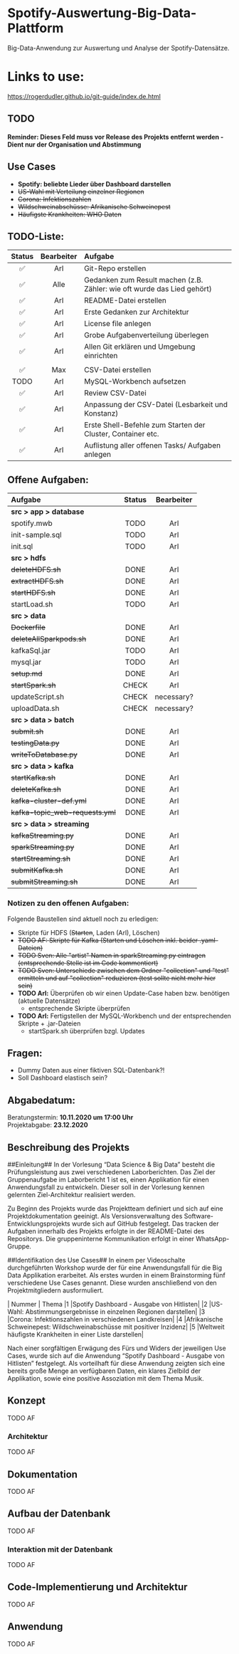 # Spotify-Auswertung-Big-Data-Plattform

Big-Data-Anwendung zur Auswertung und Analyse der Spotify-Datensätze.

# Links to use:

https://rogerdudler.github.io/git-guide/index.de.html

## TODO

#### Reminder: Dieses Feld muss vor Release des Projekts entfernt werden - Dient nur der Organisation und Abstimmung

## Use Cases

- **Spotify: beliebte Lieder über Dashboard darstellen**
- ~~US-Wahl mit Verteilung einzelner Regionen~~
- ~~Corona: Infektionszahlen~~
- ~~Wildschweinabschüsse: Afrikanische Schweinepest~~
- ~~Häufigste Krankheiten: WHO Daten~~

## TODO-Liste:

|       Status       | Bearbeiter | Aufgabe                                                                 |
| :----------------: | :--------: | :---------------------------------------------------------------------- |
| :white_check_mark: | Arl        | Git-Repo erstellen                                                      |
| :white_check_mark: | Alle       | Gedanken zum Result machen (z.B. Zähler: wie oft wurde das Lied gehört) |
| :white_check_mark: | Arl        | README-Datei erstellen                                                  |
| :white_check_mark: | Arl        | Erste Gedanken zur Architektur                                          |
| :white_check_mark: | Arl        | License file anlegen                                                    |
| :white_check_mark: | Arl        | Grobe Aufgabenverteilung überlegen                                      |
| :white_check_mark: | Arl        | Allen Git erklären und Umgebung einrichten                              |
|                    |            |                                                                         |
| :white_check_mark: | Max        | CSV-Datei erstellen                                                     |
| TODO               | Arl        | MySQL-Workbench aufsetzen                                               |
| :white_check_mark: | Arl        | Review CSV-Datei                                                        |
| :white_check_mark: | Arl        | Anpassung der CSV-Datei (Lesbarkeit und Konstanz)                       |
| :white_check_mark: | Arl        | Erste Shell-Befehle zum Starten der Cluster, Container etc.             |
| :white_check_mark: | Arl        | Auflistung aller offenen Tasks/ Aufgaben anlegen                        |


## Offene Aufgaben:

| Aufgabe                          | Status | Bearbeiter |
| :------------------------------- | :----: | :--------: |
| **src > app > database**         |        |            |
| spotify.mwb                      | TODO   | Arl        |
| init-sample.sql                  | TODO   | Arl        |
| init.sql                         | TODO   | Arl        |
| **src > hdfs**                   |        |            |
| ~~deleteHDFS.sh~~                | DONE   | Arl        |
| ~~extractHDFS.sh~~               | DONE   | Arl        |
| ~~startHDFS.sh~~                 | DONE   | Arl        |
| startLoad.sh                     | TODO   | Arl        |
| **src > data**                   |        |            |
| ~~Dockerfile~~                   | DONE   | Arl        |
| ~~deleteAllSparkpods.sh~~        | DONE   | Arl        |
| kafkaSql.jar                     | TODO   | Arl        |
| mysql.jar                        | TODO   | Arl        |
| ~~setup.md~~                     | DONE   | Arl        |
| ~~startSpark.sh~~                | CHECK  | Arl        |
| updateScript.sh                  | CHECK  | necessary? |
| uploadData.sh                    | CHECK  | necessary? |
| **src > data > batch**           |        |            |
| ~~submit.sh~~                    | DONE   | Arl        |
| ~~testingData.py~~               | DONE   | Arl        |
| ~~writeToDatabase.py~~           | DONE   | Arl        |
| **src > data > kafka**           |        |            |
| ~~startKafka.sh~~                | DONE   | Arl        |
| ~~deleteKafka.sh~~               | DONE   | Arl        |
| ~~kafka-cluster-def.yml~~        | DONE   | Arl        |
| ~~kafka-topic_web-requests.yml~~ | DONE   | Arl        |
| **src > data > streaming**       |        |            |
| ~~kafkaStreaming.py~~            | DONE   | Arl        |
| ~~sparkStreaming.py~~            | DONE   | Arl        |
| ~~startStreaming.sh~~            | DONE   | Arl        |
| ~~submitKafka.sh~~               | DONE   | Arl        |
| ~~submitStreaming.sh~~           | DONE   | Arl        |

### Notizen zu den offenen Aufgaben:

Folgende Baustellen sind aktuell noch zu erledigen:

- Skripte für HDFS (~~Starten~~, Laden (Arl), Löschen)
- ~~TODO AF: Skripte für Kafka (Starten und Löschen inkl. beider .yaml-Dateien)~~
- ~~TODO Sven: Alle "artist" Namen in sparkStreaming.py eintragen (entsprechende Stelle ist im Code kommentiert)~~
- ~~TODO Sven: Unterschiede zwischen dem Ordner "collection" und "test" ermitteln und auf "collection" reduzieren (test sollte nicht mehr hier sein)~~
- **TODO Arl:** Überprüfen ob wir einen Update-Case haben bzw. benötigen (aktuelle Datensätze)
  - entsprechende Skripte überprüfen
- **TODO Arl:** Fertigstellen der MySQL-Workbench und der entsprechenden Skripte + .jar-Dateien
  - startSpark.sh überprüfen bzgl. Updates

## Fragen:

- Dummy Daten aus einer fiktiven SQL-Datenbank?!
- Soll Dashboard elastisch sein?

## Abgabedatum:

Beratungstermin: **10.11.2020 um 17:00 Uhr** <br/>
Projektabgabe: **23.12.2020**

## Beschreibung des Projekts

##Einleitung##
In der Vorlesung “Data Science & Big Data” besteht die Prüfungsleistung aus zwei verschiedenen Laborberichten. Das Ziel der Gruppenaufgabe im Laborbericht 1 ist es, einen Applikation für einen Anwendungsfall zu entwickeln. Dieser soll  in der Vorlesung kennen gelernten Ziel-Architektur realisiert werden. 

Zu Beginn des Projekts wurde das Projektteam definiert und sich auf eine Projektdokumentation geeinigt. Als Versionsverwaltung des Software-Entwicklungsprojekts wurde sich auf GitHub festgelegt. Das tracken der Aufgaben innerhalb des Projekts erfolgte in der README-Datei des Repositorys. Die gruppeninterne Kommunikation erfolgt in einer WhatsApp-Gruppe.

##Identifikation des Use Cases##
In einem per Videoschalte durchgeführten Workshop wurde der für eine Anwendungsfall für die Big Data Applikation erarbeitet. Als erstes wurden in einem Brainstorming fünf verschiedene Use Cases genannt. Diese wurden anschließend von den Projektmitgliedern ausformuliert.


| Nummer | Thema
|1 |Spotify Dashboard - Ausgabe von Hitlisten|
|2 |US-Wahl: Abstimmungsergebnisse in einzelnen Regionen darstellen|
|3 |Corona: Infektionszahlen in verschiedenen Landkreisen|
|4 |Afrikanische Schweinepest: Wildschweinabschüsse mit positiver Inzidenz|
|5 |Weltweit häufigste Krankheiten in einer Liste darstellen|


Nach einer sorgfältigen Erwägung des Fürs und Widers der jeweiligen Use Cases, wurde sich auf die Anwendung “Spotify Dashboard - Ausgabe von Hitlisten” festgelegt. Als vorteilhaft für diese Anwendung zeigten sich eine bereits große Menge an verfügbaren Daten, ein klares Zielbild der Applikation, sowie eine positive Assoziation mit dem Thema Musik.


## Konzept

TODO AF

### Architektur

TODO AF

## Dokumentation

TODO AF

## Aufbau der Datenbank

TODO AF

### Interaktion mit der Datenbank

TODO AF

## Code-Implementierung und Architektur

TODO AF

## Anwendung

TODO AF
